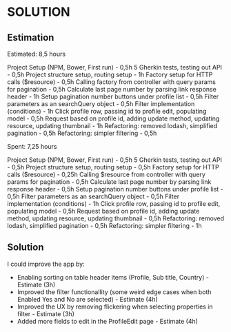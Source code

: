 SOLUTION
========

Estimation
----------
Estimated: 8,5 hours

Project Setup (NPM, Bower, First run) - 0,5h
5 Gherkin tests, testing out API - 0,5h
Project structure setup, routing setup - 1h
Factory setup for HTTP calls ($resource) - 0,5h
Calling factory from controller with query params for pagination - 0,5h
Calculate last page number by parsing link response header - 1h
Setup pagination number buttons under profile list - 0,5h
Filter parameters as an searchQuery object - 0,5h
Filter implementation (conditions) - 1h
Click profile row, passing id to profile edit, populating model - 0,5h
Request based on profile id, adding update method, updating resource, updating thumbnail - 1h
Refactoring: removed lodash, simplified pagination - 0,5h
Refactoring: simpler filtering - 0,5h

Spent: 7,25 hours

Project Setup (NPM, Bower, First run) - 0,5h
5 Gherkin tests, testing out API - 0,5h
Project structure setup, routing setup - 0,5h
Factory setup for HTTP calls ($resource) - 0,25h
Calling $resource from controller with query params for pagination - 0,5h
Calculate last page number by parsing link response header - 0,5h
Setup pagination number buttons under profile list - 0,5h
Filter parameters as an searchQuery object - 0,5h
Filter implementation (conditions) - 1h
Click profile row, passing id to profile edit, populating model - 0,5h
Request based on profile id, adding update method, updating resource, updating thumbnail - 0,5h
Refactoring: removed lodash, simplified pagination - 0,5h
Refactoring: simpler filtering - 1h

Solution
--------
I could improve the app by:
- Enabling sorting on table header items (Profile, Sub title, Country) - Estimate (3h)
- Improved the filter functionallity (some weird edge cases when both Enabled Yes and No are selected) - Estimate (4h)
- Improved the UX by removing flickering when selecting properties in filter - Estimate (3h)
- Added more fields to edit in the ProfileEdit page - Estimate (4h)